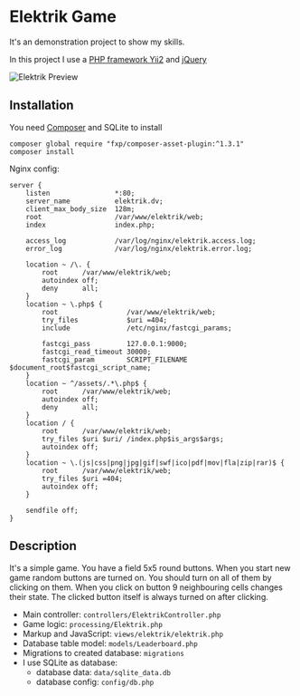 Elektrik Game
============================

It's an demonstration project to show my skills.

In this project I use a [PHP framework Yii2](https://www.yiiframework.com/) and [jQuery](https://jquery.com/)


![Elektrik Preview](https://repository-images.githubusercontent.com/107301853/549b9700-3dd6-11ea-986f-78dedc09b0a4)


Installation
------------

You need [Composer](https://getcomposer.org/download/) and SQLite to install

~~~
composer global require "fxp/composer-asset-plugin:^1.3.1"
composer install
~~~

Nginx config:

~~~
server {
    listen                *:80;
    server_name           elektrik.dv;
    client_max_body_size  128m;
    root                  /var/www/elektrik/web;
    index                 index.php;
    
    access_log            /var/log/nginx/elektrik.access.log;
    error_log             /var/log/nginx/elektrik.error.log;
    
    location ~ /\. {
        root      /var/www/elektrik/web;
        autoindex off;
        deny      all;
    }
    location ~ \.php$ {
        root                 /var/www/elektrik/web;
        try_files            $uri =404;
        include              /etc/nginx/fastcgi_params;
        
        fastcgi_pass         127.0.0.1:9000;
        fastcgi_read_timeout 30000;
        fastcgi_param        SCRIPT_FILENAME $document_root$fastcgi_script_name;
    }
    location ~ ^/assets/.*\.php$ {
        root      /var/www/elektrik/web;
        autoindex off;
        deny      all;
    }
    location / {
        root      /var/www/elektrik/web;
        try_files $uri $uri/ /index.php$is_args$args;
        autoindex off;
    }
    location ~ \.(js|css|png|jpg|gif|swf|ico|pdf|mov|fla|zip|rar)$ {
        root      /var/www/elektrik/web;
        try_files $uri =404;
        autoindex off;
    }
    
    sendfile off;
}
~~~

Description
-------

It's a simple game. You have a field 5x5 round buttons. When you start new game random buttons are turned on. You should turn on all of them by clicking on them. When you click on button 9 neighbouring cells changes their state. The clicked button itself is always turned on after clicking.

- Main controller: `controllers/ElektrikController.php`
- Game logic: `processing/Elektrik.php`
- Markup and JavaScript: `views/elektrik/elektrik.php`
- Database table model: `models/Leaderboard.php`
- Migrations to created database: `migrations`
- I use SQLite as database:
    - database data: `data/sqlite_data.db`
    - database config: `config/db.php`
